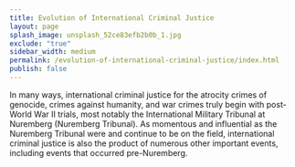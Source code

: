 ```yaml
---
title: Evolution of International Criminal Justice
layout: page
splash_image: unsplash_52ce83efb2b0b_1.jpg
exclude: "true"
sidebar_width: medium
permalink: /evolution-of-international-criminal-justice/index.html
publish: false
---
```

In many ways, international criminal justice for the atrocity crimes of genocide, crimes against humanity, and war crimes truly begin with post-World War II trials, most notably the International Military Tribunal at Nuremberg (Nuremberg Tribunal). As momentous and influential as the Nuremberg Tribunal were and continue to be on the field, international criminal justice is also the product of numerous other important events, including events that occurred pre-Nuremberg.

<!-- The following timeline allows you to explore the evolution of international criminal justice and learn about the multiple and varied influences that have shaped this field of international affairs.
 -->